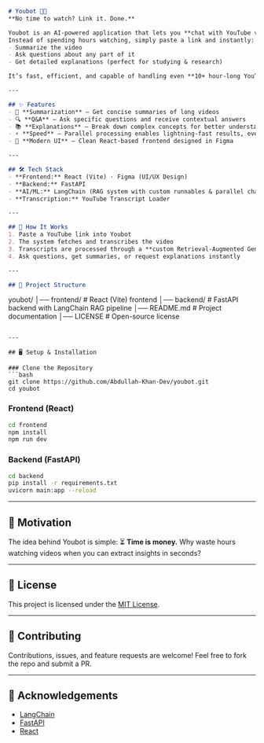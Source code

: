 ```markdown
# Youbot 🎥🤖  
**No time to watch? Link it. Done.**  

Youbot is an AI-powered application that lets you **chat with YouTube videos**.  
Instead of spending hours watching, simply paste a link and instantly:  
- Summarize the video  
- Ask questions about any part of it  
- Get detailed explanations (perfect for studying & research)  

It’s fast, efficient, and capable of handling even **10+ hour-long YouTube videos within seconds**.  

---

## ✨ Features  
- 📌 **Summarization** – Get concise summaries of long videos  
- 🔍 **Q&A** – Ask specific questions and receive contextual answers  
- 📚 **Explanations** – Break down complex concepts for better understanding  
- ⚡ **Speed** – Parallel processing enables lightning-fast results, even on very long videos  
- 🎨 **Modern UI** – Clean React-based frontend designed in Figma  

---

## 🛠️ Tech Stack  
- **Frontend:** React (Vite) · Figma (UI/UX Design)  
- **Backend:** FastAPI  
- **AI/ML:** LangChain (RAG system with custom runnables & parallel chains)  
- **Transcription:** YouTube Transcript Loader  

---

## 🚀 How It Works  
1. Paste a YouTube link into Youbot  
2. The system fetches and transcribes the video  
3. Transcripts are processed through a **custom Retrieval-Augmented Generation (RAG) pipeline**  
4. Ask questions, get summaries, or request explanations instantly  

---

## 📂 Project Structure  
```

youbot/
│── frontend/   # React (Vite) frontend
│── backend/    # FastAPI backend with LangChain RAG pipeline
│── README.md   # Project documentation
│── LICENSE     # Open-source license

````

---

## 🖥️ Setup & Installation  

### Clone the Repository  
```bash
git clone https://github.com/Abdullah-Khan-Dev/youbot.git
cd youbot
````

### Frontend (React)

```bash
cd frontend
npm install
npm run dev
```

### Backend (FastAPI)

```bash
cd backend
pip install -r requirements.txt
uvicorn main:app --reload
```

---

## 🌟 Motivation

The idea behind Youbot is simple:
⏳ **Time is money.** Why waste hours watching videos when you can extract insights in seconds?

---

## 📜 License

This project is licensed under the [MIT License](./LICENSE).

---

## 🤝 Contributing

Contributions, issues, and feature requests are welcome!
Feel free to fork the repo and submit a PR.

---

## 🙌 Acknowledgements

* [LangChain](https://www.langchain.com/)
* [FastAPI](https://fastapi.tiangolo.com/)
* [React](https://react.dev/)

